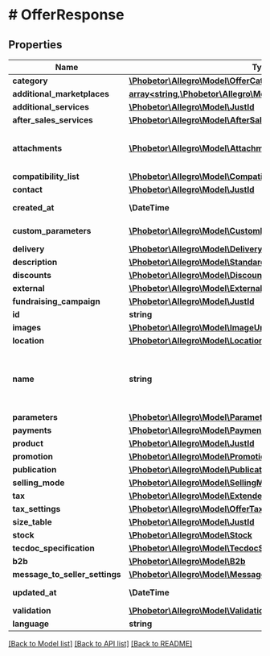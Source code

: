 # # OfferResponse

## Properties

Name | Type | Description | Notes
------------ | ------------- | ------------- | -------------
**category** | [**\Phobetor\Allegro\Model\OfferCategory**](OfferCategory.md) |  | [optional]
**additional_marketplaces** | [**array<string,\Phobetor\Allegro\Model\OfferAdditionalMarketplace>**](OfferAdditionalMarketplace.md) | Settings for each additional marketplace. | [optional]
**additional_services** | [**\Phobetor\Allegro\Model\JustId**](JustId.md) |  | [optional]
**after_sales_services** | [**\Phobetor\Allegro\Model\AfterSalesServices**](AfterSalesServices.md) |  | [optional]
**attachments** | [**\Phobetor\Allegro\Model\Attachment[]**](Attachment.md) | List of offer attachments. You can attach up to 7 files to the offer – one per each attachment type as described in &lt;a href&#x3D;\&quot;/documentation/#operation/createOfferAttachmentUsingPOST\&quot; target&#x3D;\&quot;_blank\&quot;&gt;uploading offer attachments flow&lt;/a&gt;. | [optional]
**compatibility_list** | [**\Phobetor\Allegro\Model\CompatibilityList**](CompatibilityList.md) |  | [optional]
**contact** | [**\Phobetor\Allegro\Model\JustId**](JustId.md) |  | [optional]
**created_at** | **\DateTime** | Creation date: Format (ISO 8601) - yyyy-MM-dd&#39;T&#39;HH:mm:ss.SSSZ. Cannot be modified. | [optional]
**custom_parameters** | [**\Phobetor\Allegro\Model\CustomParameter[]**](CustomParameter.md) | List of custom parameters. You can add up to 4 custom parameters, each containing exactly one value. | [optional]
**delivery** | [**\Phobetor\Allegro\Model\DeliveryFull**](DeliveryFull.md) |  | [optional]
**description** | [**\Phobetor\Allegro\Model\StandardizedDescription**](StandardizedDescription.md) |  | [optional]
**discounts** | [**\Phobetor\Allegro\Model\Discounts**](Discounts.md) |  | [optional]
**external** | [**\Phobetor\Allegro\Model\ExternalId**](ExternalId.md) |  | [optional]
**fundraising_campaign** | [**\Phobetor\Allegro\Model\JustId**](JustId.md) |  | [optional]
**id** | **string** |  | [optional]
**images** | [**\Phobetor\Allegro\Model\ImageUrl[]**](ImageUrl.md) |  | [optional]
**location** | [**\Phobetor\Allegro\Model\Location**](Location.md) |  | [optional]
**name** | **string** | Name (title) of an offer. Length cannot be more than 50 characters. Read more: &lt;a href&#x3D;\&quot;../../tutorials/jak-jednym-requestem-wystawic-oferte-powiazana-z-produktem-D7Kj9gw4xFA#tytul-oferty\&quot; target&#x3D;\&quot;_blank\&quot;&gt;PL&lt;/a&gt;  / &lt;a href&#x3D;\&quot;../../tutorials/list-offer-assigned-product-one-request-D7Kj9M71Bu6#offer-title\&quot; target&#x3D;\&quot;_blank\&quot;&gt;EN&lt;/a&gt; . |
**parameters** | [**\Phobetor\Allegro\Model\Parameter[]**](Parameter.md) |  | [optional]
**payments** | [**\Phobetor\Allegro\Model\Payments**](Payments.md) |  | [optional]
**product** | [**\Phobetor\Allegro\Model\JustId**](JustId.md) |  | [optional]
**promotion** | [**\Phobetor\Allegro\Model\Promotion**](Promotion.md) |  | [optional]
**publication** | [**\Phobetor\Allegro\Model\Publication**](Publication.md) |  | [optional]
**selling_mode** | [**\Phobetor\Allegro\Model\SellingModeWithNetPrice**](SellingModeWithNetPrice.md) |  | [optional]
**tax** | [**\Phobetor\Allegro\Model\ExtendedTax**](ExtendedTax.md) |  | [optional]
**tax_settings** | [**\Phobetor\Allegro\Model\OfferTaxSettings**](OfferTaxSettings.md) |  | [optional]
**size_table** | [**\Phobetor\Allegro\Model\JustId**](JustId.md) |  | [optional]
**stock** | [**\Phobetor\Allegro\Model\Stock**](Stock.md) |  | [optional]
**tecdoc_specification** | [**\Phobetor\Allegro\Model\TecdocSpecification**](TecdocSpecification.md) |  | [optional]
**b2b** | [**\Phobetor\Allegro\Model\B2b**](B2b.md) |  | [optional]
**message_to_seller_settings** | [**\Phobetor\Allegro\Model\MessageToSellerSettings**](MessageToSellerSettings.md) |  | [optional]
**updated_at** | **\DateTime** | Last update date: Format (ISO 8601) - yyyy-MM-dd&#39;T&#39;HH:mm:ss.SSSZ. Cannot be modified | [optional]
**validation** | [**\Phobetor\Allegro\Model\Validation**](Validation.md) |  | [optional]
**language** | **string** | Declared base language of the offer. | [optional]

[[Back to Model list]](../../README.md#models) [[Back to API list]](../../README.md#endpoints) [[Back to README]](../../README.md)
